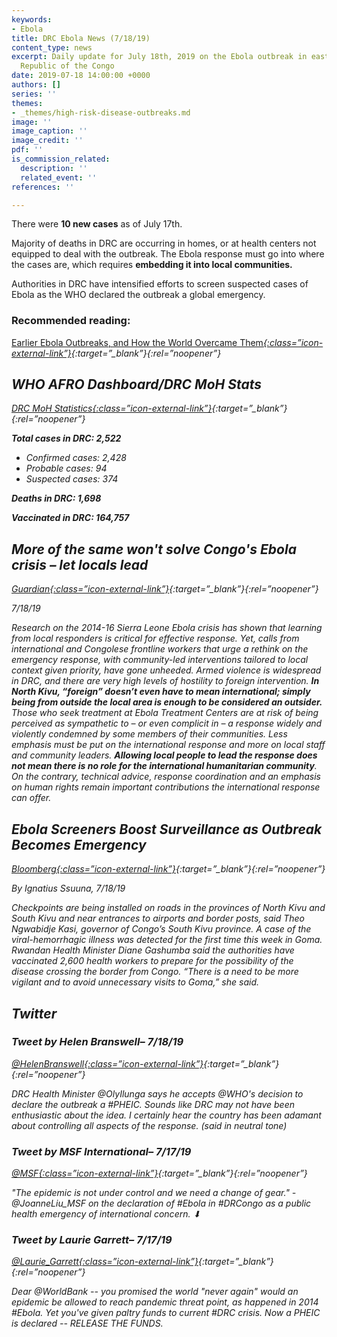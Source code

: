 ```yaml
---
keywords:
- Ebola
title: DRC Ebola News (7/18/19)
content_type: news
excerpt: Daily update for July 18th, 2019 on the Ebola outbreak in eastern Democratic
  Republic of the Congo
date: 2019-07-18 14:00:00 +0000
authors: []
series: ''
themes:
- _themes/high-risk-disease-outbreaks.md
image: ''
image_caption: ''
image_credit: ''
pdf: ''
is_commission_related:
  description: ''
  related_event: ''
references: ''

---
```

There were **10 new cases** as of July 17th.

Majority of deaths in DRC are occurring in homes, or at health centers not equipped to deal with the outbreak. The Ebola response must go into where the cases are, which requires **embedding it into local communities.**

Authorities in DRC have intensified efforts to screen suspected cases of Ebola as the WHO declared the outbreak a global emergency.

### Recommended reading: 

[Earlier Ebola Outbreaks, and How the World Overcame Them<i/>{:class=”icon-external-link”}](https://www.nytimes.com/2019/07/17/health/ebola-virus-facts.html){:target=”_blank”}{:rel=”noopener”}

## WHO AFRO Dashboard/DRC MoH Stats 

[DRC MoH Statistics<i/>{:class=”icon-external-link”}](https://mailchi.mp/sante.gouv.cd/ebola_kivu_17juil19?e=34c0620338){:target=”_blank”}{:rel=”noopener”}

**Total cases in DRC: 2,522**

* Confirmed cases: 2,428
* Probable cases: 94
* Suspected cases: 374

**Deaths in DRC: 1,698**

**Vaccinated in DRC: 164,757**

## More of the same won't solve Congo's Ebola crisis – let locals lead

[_Guardian_<i/>{:class=”icon-external-link”}](https://www.theguardian.com/global-development/2019/jul/18/congo-ebola-crisis-let-locals-lead-world-health-organization-public-health-emergency){:target=”_blank”}{:rel=”noopener”}

_7/18/19_

Research on the 2014-16 Sierra Leone Ebola crisis has shown that learning from local responders is critical for effective response. Yet, calls from international and Congolese frontline workers that urge a rethink on the emergency response, with community-led interventions tailored to local context given priority, have gone unheeded. Armed violence is widespread in DRC, and there are very high levels of hostility to foreign intervention. **In North Kivu, “foreign” doesn’t even have to mean international; simply being from outside the local area is enough to be considered an outsider.** Those who seek treatment at Ebola Treatment Centers are at risk of being perceived as sympathetic to – or even complicit in – a response widely and violently condemned by some members of their communities. Less emphasis must be put on the international response and more on local staff and community leaders. **Allowing local people to lead the response does not mean there is no role for the international humanitarian community**. On the contrary, technical advice, response coordination and an emphasis on human rights remain important contributions the international response can offer.

## Ebola Screeners Boost Surveillance as Outbreak Becomes Emergency

[_Bloomberg_<i/>{:class=”icon-external-link”}](https://www.bloomberg.com/news/articles/2019-07-18/ebola-screeners-boost-surveillance-as-outbreak-becomes-emergency){:target=”_blank”}{:rel=”noopener”}

_By Ignatius Ssuuna, 7/18/19_

Checkpoints are being installed on roads in the provinces of North Kivu and South Kivu and near entrances to airports and border posts, said Theo Ngwabidje Kasi, governor of Congo’s South Kivu province. A case of the viral-hemorrhagic illness was detected for the first time this week in Goma. Rwandan Health Minister Diane Gashumba said the authorities have vaccinated 2,600 health workers to prepare for the possibility of the disease crossing the border from Congo. “There is a need to be more vigilant and to avoid unnecessary visits to Goma,” she said.

## Twitter

### Tweet by Helen Branswell– 7/18/19

[@HelenBranswell<i/>{:class=”icon-external-link”}](https://twitter.com/HelenBranswell/status/1151839230416629761){:target=”_blank”}{:rel=”noopener”}

DRC Health Minister @OlyIlunga says he accepts @WHO's decision to declare the outbreak a #PHEIC. Sounds like DRC may not have been enthusiastic about the idea. I certainly hear the country has been adamant about controlling all aspects of the response. (said in neutral tone)

### Tweet by MSF International– 7/17/19

[@MSF<i/>{:class=”icon-external-link”}](https://twitter.com/MSF/status/1151681495221727232){:target=”_blank”}{:rel=”noopener”}

"The epidemic is not under control and we need a change of gear." - @JoanneLiu_MSF on the declaration of #Ebola in #DRCongo as a public health emergency of international concern. ⬇

### Tweet by Laurie Garrett– 7/17/19

[@Laurie_Garrett<i/>{:class=”icon-external-link”}](https://twitter.com/Laurie_Garrett/status/1151560212194713605){:target=”_blank”}{:rel=”noopener”}

Dear @WorldBank -- you promised the world "never again" would an epidemic be allowed to reach pandemic threat point, as happened in 2014 #Ebola. Yet you've given paltry funds to current #DRC crisis. Now a PHEIC is declared -- RELEASE THE FUNDS.